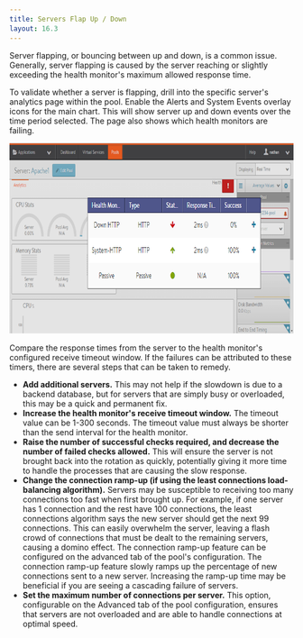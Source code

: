 ```yaml
---
title: Servers Flap Up / Down
layout: 16.3
---
```

Server flapping, or bouncing between up and down, is a common issue. Generally, server flapping is caused by the server reaching or slightly exceeding the health monitor's maximum allowed response time.

To validate whether a server is flapping, drill into the specific server's analytics page within the pool. Enable the Alerts and System Events overlay icons for the main chart. This will show server up and down events over the time period selected. The page also shows which health monitors are failing.

<a href="img/HealthMonitor2.png"><img class="alignnone wp-image-398 size-full" src="img/HealthMonitor2.png" alt="HealthMonitor2" width="800" height="338"></a>

Compare the response times from the server to the health monitor's configured receive timeout window. If the failures can be attributed to these timers, there are several steps that can be taken to remedy.

* **Add additional servers.** This may not help if the slowdown is due to a backend database, but for servers that are simply busy or overloaded, this may be a quick and permanent fix. 
* **Increase the health monitor's receive timeout window.** The timeout value can be 1-300 seconds. The timeout value must always be shorter than the send interval for the health monitor. 
* **Raise the number of successful checks required, and decrease the number of failed checks allowed.** This will ensure the server is not brought back into the rotation as quickly, potentially giving it more time to handle the processes that are causing the slow response. 
* **Change the connection ramp-up (if using the least connections load-balancing algorithm).** Servers may be susceptible to receiving too many connections too fast when first brought up. For example, if one server has 1 connection and the rest have 100 connections, the least connections algorithm says the new server should get the next 99 connections. This can easily overwhelm the server, leaving a flash crowd of connections that must be dealt to the remaining servers, causing a domino effect. The connection ramp-up feature can be configured on the advanced tab of the pool's configuration. The connection ramp-up feature slowly ramps up the percentage of new connections sent to a new server. Increasing the ramp-up time may be beneficial if you are seeing a cascading failure of servers. 
* **Set the maximum number of connections per server.** This option, configurable on the Advanced tab of the pool configuration, ensures that servers are not overloaded and are able to handle connections at optimal speed.  